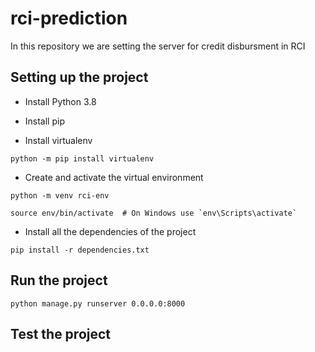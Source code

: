 # rci-prediction

In this repository we are setting the server for credit disbursment in RCI

## Setting up the project

* Install Python 3.8

* Install pip

* Install virtualenv
```
python -m pip install virtualenv
```

* Create and activate the virtual environment
```
python -m venv rci-env

source env/bin/activate  # On Windows use `env\Scripts\activate`
```

* Install all the dependencies of the project
```
pip install -r dependencies.txt
```

## Run the project

```
python manage.py runserver 0.0.0.0:8000
```

## Test the project

```

```
